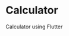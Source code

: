 # Calculator
Calculator using Flutter



<img align="(https://github.com/rockysushant/Calculator/assets/99118017/9b4b6d1a-843e-4c56-9e16-fabd8dc87ec9">
<img align="https://github.com/rockysushant/Calculator/assets/99118017/1c595ff7-3c58-480b-8385-8f895140166a">




<img align="https://github.com/rockysushant/Calculator/assets/99118017/06cabb2c-687a-40c0-b8cc-a16ec194cfc8">
